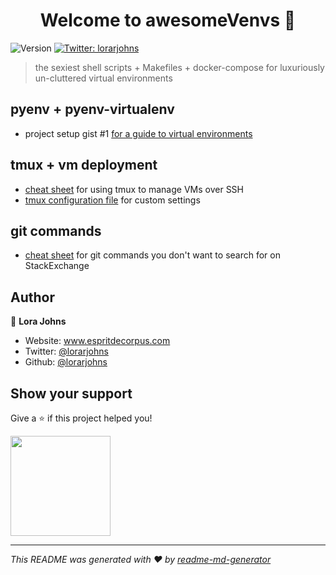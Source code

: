 <h1 align="center">Welcome to awesomeVenvs 👋</h1>
<p>
  <img alt="Version" src="https://img.shields.io/badge/version-0.0.1-blue.svg?cacheSeconds=2592000" />
  <a href="https://twitter.com/lorarjohns" target="_blank">
    <img alt="Twitter: lorarjohns" src="https://img.shields.io/twitter/follow/lorarjohns.svg?style=social" />
  </a>
</p>

> the sexiest shell scripts + Makefiles + docker-compose for luxuriously un-cluttered virtual environments

## pyenv + pyenv-virtualenv

- project setup gist #1 [for a guide to virtual environments](https://medium.com/p/8af34aa106ac/)

## tmux + vm deployment

- [cheat sheet](https://github.com/lorarjohns/awesomeVenvs/blob/master/tmux-cheatsheet.md) for using tmux to manage VMs over SSH
- [tmux configuration file](https://github.com/lorarjohns/awesomeVenvs/blob/master/.tmux.conf) for custom settings

## git commands

- [cheat sheet](https://github.com/lorarjohns/awesomeVenvs/blob/master/git-out.md) for git commands you don't want to search for on StackExchange

## Author

👤 **Lora Johns**

* Website: www.espritdecorpus.com
* Twitter: [@lorarjohns](https://twitter.com/lorarjohns)
* Github: [@lorarjohns](https://github.com/lorarjohns)

## Show your support

Give a ⭐️ if this project helped you!

<a href="https://www.patreon.com/lorarjohns">
  <img src="https://c5.patreon.com/external/logo/become_a_patron_button@2x.png" width="160">
</a>

***
_This README was generated with ❤️ by [readme-md-generator](https://github.com/kefranabg/readme-md-generator)_
